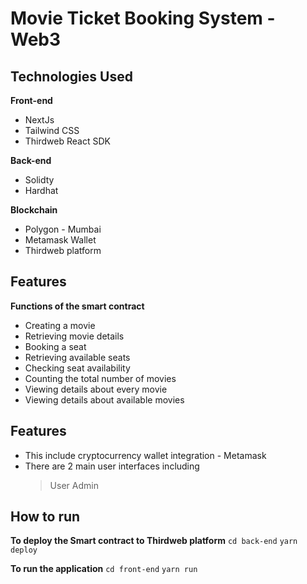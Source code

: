 # Movie Ticket Booking System - Web3 #

## Technologies Used ##

**Front-end**
- NextJs
- Tailwind CSS
- Thirdweb React SDK

**Back-end**
- Solidty
- Hardhat

**Blockchain**
- Polygon - Mumbai
- Metamask Wallet
- Thirdweb platform

## Features ##
**Functions of the smart contract**
- Creating a movie
- Retrieving movie details
- Booking a seat
- Retrieving available seats
- Checking seat availability
- Counting the total number of movies
- Viewing details about every movie
- Viewing details about available movies


## Features ##
- This include cryptocurrency wallet integration - Metamask
- There are 2 main user interfaces including 
  > User
  > Admin

## How to run ##

**To deploy the Smart contract to Thirdweb platform**
`cd back-end`
`yarn deploy`

**To run the application**
`cd front-end`
`yarn run`
